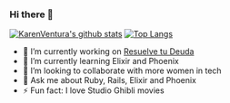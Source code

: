 ### Hi there 👋

[![KarenVentura's github stats](https://github-readme-stats.vercel.app/api?username=KarenVentura&show_icons=true&count_private=true&show_icons=true)](https://github.com/anuraghazra/github-readme-stats)
[![Top Langs](https://github-readme-stats.vercel.app/api/top-langs/?username=KarenVentura&hide=javascript,html&layout=compact)](https://github.com/anuraghazra/github-readme-stats)

- 🔭 I’m currently working on [Resuelve tu Deuda](https://github.com/resuelve)
- 🌱 I’m currently learning Elixir and Phoenix
- 👯 I’m looking to collaborate with more women in tech
- 💬 Ask me about Ruby, Rails, Elixir and Phoenix
- ⚡ Fun fact: I love Studio Ghibli movies

<!--
Here are some ideas to get you started:

- 🔭 I’m currently working on ...
- 🌱 I’m currently learning ...
- 👯 I’m looking to collaborate on ...
- 🤔 I’m looking for help with ...
- 💬 Ask me about ...
- 📫 How to reach me: ...
- 😄 Pronouns: ...
- ⚡ Fun fact: ...
-->
